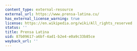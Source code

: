 ```yaml
---
content_type: external-resource
external_url: https://www.prensa-latina.cu/
has_external_license_warning: true
license: https://en.wikipedia.org/wiki/All_rights_reserved
status: ''
title: Prensa Latina
uid: 87b09617-a6bf-4ad1-b2e4-e0a9c33b85ce
wayback_url: ''
---
```

